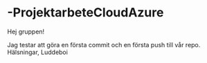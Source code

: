 # -ProjektarbeteCloudAzure

Hej gruppen!

Jag testar att göra en första commit och en första push till vår repo.
Hälsningar, Luddeboi